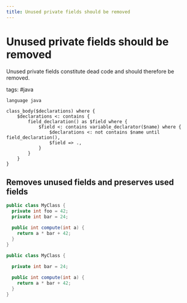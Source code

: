 ```yaml
---
title: Unused private fields should be removed
---
```


# Unused private fields should be removed

Unused private fields constitute dead code and should therefore be removed.

tags: #java

```grit
language java

class_body($declarations) where {
    $declarations <: contains {
        field_declaration() as $field where {
            $field <: contains variable_declarator($name) where {
                $declarations <: not contains $name until field_declaration(),
                $field => .,
            }
        }
    }
}
```

## Removes unused fields and preserves used fields

```java
public class MyClass {
  private int foo = 42;
  private int bar = 24;

  public int compute(int a) {
    return a * bar + 42;
  }
}
```

```java
public class MyClass {
  
  private int bar = 24;

  public int compute(int a) {
    return a * bar + 42;
  }
}
```
